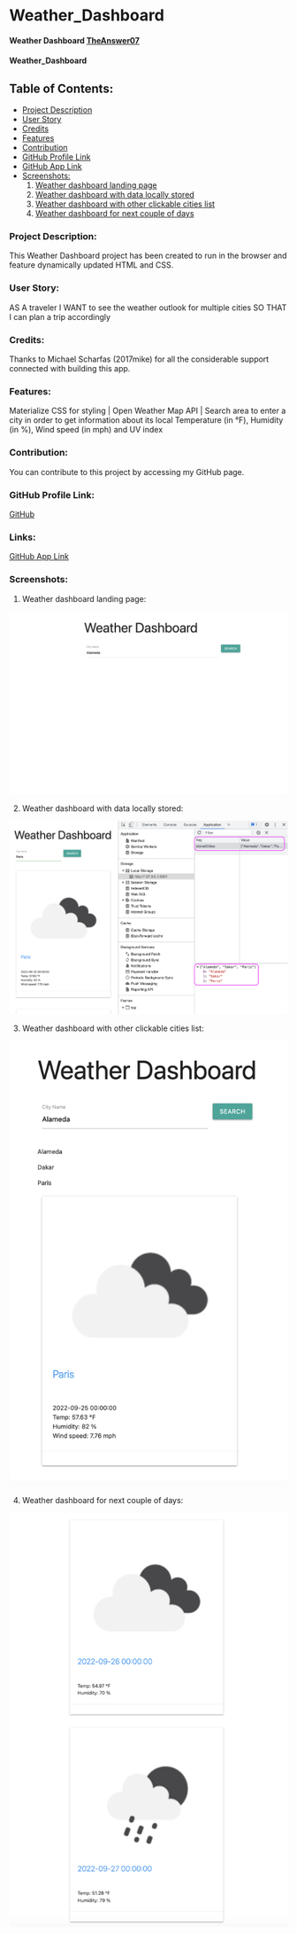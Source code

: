 # Weather_Dashboard

#### Weather Dashboard  [TheAnswer07](https://github.com/TheAnswer07)

#### Weather_Dashboard

## Table of Contents:
* [Project Description](#project-description)
* [User Story](#username)
* [Credits](#credits)
* [Features](#features)
* [Contribution](#contribution)
* [GitHub Profile Link](#github-profile)
* [GitHub App Link](#links)
* [Screenshots:](#screenshots)
    1. [Weather dashboard landing page](#Weather-dashboard-landing-page)
    2. [Weather dashboard with data locally stored](#Weather-dashboard-with-data-locally-stored)
    3. [Weather dashboard with other clickable cities list](#Weather-dashboard-with-other-clickable-cities-list)
    4. [Weather dashboard for next couple of days](#Weather-dashboard-for-next-couple-of-days)



### Project Description:
This Weather Dashboard project has been created to run in the browser and feature dynamically updated HTML and CSS. 

### User Story:

AS A traveler
I WANT to see the weather outlook for multiple cities
SO THAT I can plan a trip accordingly

### Credits:
Thanks to Michael Scharfas (2017mike) for all the considerable support connected with building this app.

### Features:

Materialize CSS for styling | 
Open Weather Map API | 
Search area to enter a city in order to get information about its local Temperature (in °F), Humidity (in %), Wind speed (in mph) and UV index 



### Contribution:
You can contribute to this project by accessing my GitHub page.

### GitHub Profile Link:
[GitHub](https://github.com/TheAnswer07)

### Links:
[GitHub App Link](https://theanswer07.github.io/Weather_Dashboard_App/)

### Screenshots:

1. Weather dashboard landing page:

![Weather dashboard landing page](screenshots/Weather%20dashboard%20landing%20page.png "Weather dashboard landing page")

2. Weather dashboard with data locally stored:

![Weather dashboard with data locally stored](screenshots/Weather%20dashboard%20with%20data%20locally%20stored.png "Weather dashboard with data locally stored")

3. Weather dashboard with other clickable cities list:

![Weather dashboard with other clickable cities list](screenshots/Weather%20dashboard%20with%20other%20clickable%20cities%20list.png "Weather dashboard with other clickable cities list")

4. Weather dashboard for next couple of days:

![Weather dashboard for next couple of days](screenshots/Weather%20dashboard%20for%20next%20couple%20of%20days.png "Weather dashboard for next couple of days")